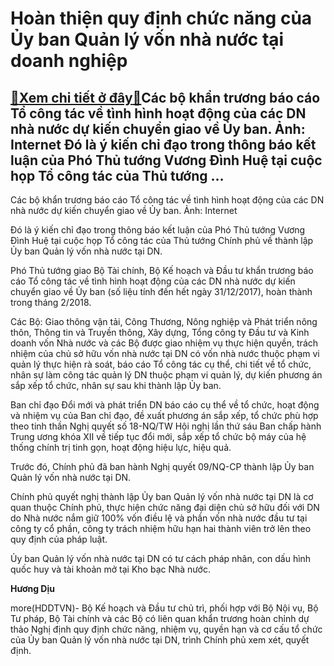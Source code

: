 Hoàn thiện quy định chức năng của Ủy ban Quản lý vốn nhà nước tại doanh nghiệp
==============================================================================

[:gift:Xem chi tiết ở đây:gift:](https://hddtvn.com/hoan-thien-quy-dinh-chuc-nang-cua-uy-ban-quan-ly-von-nha-nuoc-tai-doanh-nghiep/)Các bộ khẩn trương báo cáo Tổ công tác về tình hình hoạt động của các DN nhà nước dự kiến chuyển giao về Ủy ban. Ảnh: Internet Đó là ý kiến chỉ đạo trong thông báo kết luận của Phó Thủ tướng Vương Đình Huệ tại cuộc họp Tổ công tác của Thủ tướng …
------------------------------------------------------------------------------------------------------------------------------------------------------------------------------------------------------------------------------------------------------







 






 Các bộ khẩn trương báo cáo Tổ công tác về tình hình hoạt động của các DN nhà nước dự kiến chuyển giao về Ủy ban. Ảnh: Internet 


Đó là ý kiến chỉ đạo trong thông báo kết luận của Phó Thủ tướng Vương Đình Huệ tại cuộc họp Tổ công tác của Thủ tướng Chính phủ về thành lập Ủy ban Quản lý vốn nhà nước tại DN.


Phó Thủ tướng giao Bộ Tài chính, Bộ Kế hoạch và Đầu tư khẩn trương báo cáo Tổ công tác về tình hình hoạt động của các DN nhà nước dự kiến chuyển giao về Ủy ban (số liệu tính đến hết ngày 31/12/2017), hoàn thành trong tháng 2/2018.


Các Bộ: Giao thông vận tải, Công Thương, Nông nghiệp và Phát triển nông thôn, Thông tin và Truyền thông, Xây dựng, Tổng công ty Đầu tư và Kinh doanh vốn Nhà nước và các Bộ được giao nhiệm vụ thực hiện quyền, trách nhiệm của chủ sở hữu vốn nhà nước tại DN có vốn nhà nước thuộc phạm vi quản lý thực hiện rà soát, báo cáo Tổ công tác cụ thể, chi tiết về tổ chức, nhân sự làm công tác quản lý DN thuộc phạm vi quản lý, dự kiến phương án sắp xếp tổ chức, nhân sự sau khi thành lập Ủy ban.


Ban chỉ đạo Đổi mới và phát triển DN báo cáo cụ thể về tổ chức, hoạt động và nhiệm vụ của Ban chỉ đạo, đề xuất phương án sắp xếp, tổ chức phù hợp theo tinh thần Nghị quyết số 18-NQ/TW Hội nghị lần thứ sáu Ban chấp hành Trung ương khóa XII về tiếp tục đổi mới, sắp xếp tổ chức bộ máy của hệ thống chính trị tinh gọn, hoạt động hiệu lực, hiệu quả.


Trước đó, Chính phủ đã ban hành Nghị quyết 09/NQ-CP thành lập Ủy ban Quản lý vốn nhà nước tại DN. 


Chính phủ quyết nghị thành lập Ủy ban Quản lý vốn nhà nước tại DN là cơ quan thuộc Chính phủ, thực hiện chức năng đại diện chủ sở hữu đối với DN do Nhà nước nắm giữ 100% vốn điều lệ và phần vốn nhà nước đầu tư tại công ty cổ phần, công ty trách nhiệm hữu hạn hai thành viên trở lên theo quy định của pháp luật.


Ủy ban Quản lý vốn nhà nước tại DN có tư cách pháp nhân, con dấu hình quốc huy và tài khoản mở tại Kho bạc Nhà nước.






**Hương Dịu**



more(HDDTVN)- Bộ Kế hoạch và Đầu tư chủ trì, phối hợp với Bộ Nội vụ, Bộ Tư pháp, Bộ Tài chính và các Bộ có liên quan khẩn trương hoàn chỉnh dự thảo Nghị định quy định chức năng, nhiệm vụ, quyền hạn và cơ cấu tổ chức của Ủy ban Quản lý vốn nhà nước tại DN, trình Chính phủ xem xét, quyết định.

